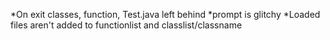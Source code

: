 *On exit classes, function, Test.java left behind
*prompt is glitchy
*Loaded files aren't added to functionlist and classlist/classname
